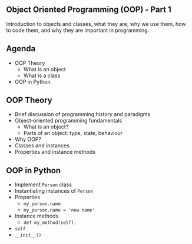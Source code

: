 ## Object Oriented Programming (OOP) - Part 1

Introduction to objects and classes, what they are, why we use them, how to code them, and why they are important in programming.

## Agenda

* OOP Theory
  * What is an object
  * What is a class
* OOP in Python


## OOP Theory

* Brief discussion of programming history and paradigms
* Object-oriented programming fundamentals
  * What is an object?
  * Parts of an object: type, state, behaviour
* Why OOP?
* Classes and instances
* Properties and instance methods

## OOP in Python

* Implement `Person` class
* Instantiating instances of `Person`
* Properties
  * `my_person.name`
  * `my_person.name = 'new name'`
* Instance methods
  * `def my_method(self):`
* `self`
* `__init__()`


